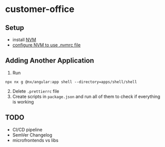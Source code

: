 # customer-office

## Setup

- install [NVM](https://github.com/nvm-sh/nvm)
- [configure NVM to use .nvmrc file](https://github.com/nvm-sh/nvm?tab=readme-ov-file#calling-nvm-use-automatically-in-a-directory-with-a-nvmrc-file)

## Adding Another Application

1. Run
```shell
npx nx g @nx/angular:app shell --directory=apps/shell/shell
```
2. Delete `.prettierrc` file
3. Create scripts in `package.json` and run all of them to check if everything is working

## TODO

- CI/CD pipeline
- SemVer Changelog
- microfrontends vs libs

